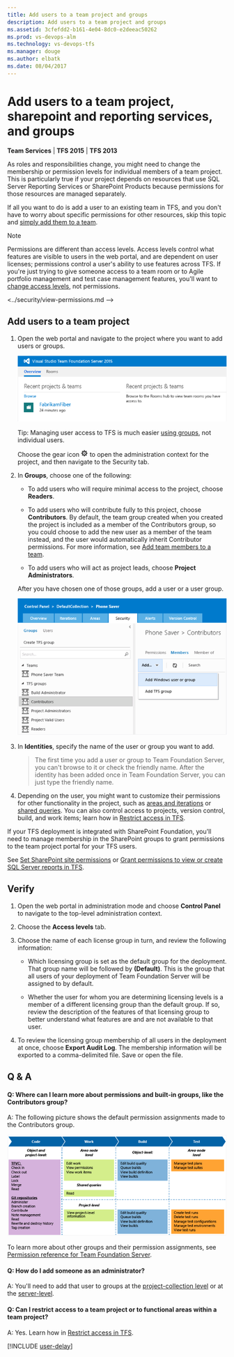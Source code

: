 ```yaml
---
title: Add users to a team project and groups
description: Add users to a team project and groups
ms.assetid: 3cfefdd2-b161-4e04-8dc0-e2deeac50262
ms.prod: vs-devops-alm
ms.technology: vs-devops-tfs
ms.manager: douge
ms.author: elbatk
ms.date: 08/04/2017
---
```


# Add users to a team project, sharepoint and reporting services, and groups

**Team Services** | **TFS 2015** | **TFS 2013**

As roles and responsibilities change,
you might need to change the membership or permission levels for individual members of a team project.
This is particularly true if your project depends on resources
that use SQL Server Reporting Services or SharePoint Products
because permissions for those resources are managed separately.

If all you want to do is add a user to an existing team in TFS,
and you don't have to worry about specific permissions for other resources,
skip this topic and [simply add them to a team](../work/scale/multiple-teams.md).

 > [!NOTE] 
 > Permissions are different than access levels.
 > Access levels control what features are visible to users in the web portal,
 > and are dependent on user licenses; permissions control a user's ability to use features across TFS.
 > If you're just trying to give someone access to a team room or to Agile portfolio management
 > and test case management features,
 > you'll want to [change access levels](../security/change-access-levels.md), not permissions.

<../security/view-permissions.md --> 

<a name="add-users-team-project"></a>
## Add users to a team project

1.  Open the web portal and navigate to the project where you want to add users or groups.

    ![Select team project from TFS home page](_img/add-users-team-project/overview.png)

    Tip: Managing user access to TFS is much easier [using groups](permissions.md), not individual users.

    Choose the gear icon ![Settings icon](_img/admin-gear-icon.png) to open the administration context for the project,
	and then navigate to the Security tab.

2.  In **Groups**, choose one of the following:

    -   To add users who will require minimal access to the project, choose **Readers**.

    -   To add users who will contribute fully to this project, choose **Contributors**.
	By default, the team group created when you created the project is included as a member of the Contributors group, 
	so you could choose to add the new user as a member of the team instead, and the user would automatically inherit Contributor permissions. 
	For more information, see [Add team members to a team](../work/scale/multiple-teams.md).

    -   To add users who will act as project leads, choose **Project Administrators**.

    After you have chosen one of those groups, add a user or a user group.

    ![Choose the team project group and add members](_img/add-users-team-project/add-contributor.png)

3.  In **Identities**, specify the name of the user or group you want to add.

   	> The first time you add a user or group to Team Foundation Server,
	> you can't browse to it or check the friendly name.
	> After the identity has been added once in Team Foundation Server, you can just type the friendly name.

4.  Depending on the user, you might want to customize their permissions for other functionality in the project,
such as [areas and iterations](../work/customize/set-area-paths.md)
or [shared queries](../work/customize/set-area-paths.md).
You can also control access to projects, version control, build, and work items;
learn how in [Restrict access in TFS](restrict-access-tfs.md).

If your TFS deployment is integrated with SharePoint Foundation,
you'll need to manage membership in the SharePoint groups to grant permissions to the team project portal
for your TFS users.

See [Set SharePoint site permissions](../security/set-sharepoint-permissions.md) or [Grant permissions to view or create SQL Server reports in TFS](../report/admin/grant-permissions-to-reports.md). 


## Verify

1.  Open the web portal in administration mode and choose **Control Panel**
to navigate to the top-level administration context.

2.  Choose the **Access levels** tab.

3.  Choose the name of each license group in turn, and review the following information:

    -   Which licensing group is set as the default group for the deployment.
	That group name will be followed by **(Default)**.
	This is the group that all users of your deployment of Team Foundation Server will be assigned to by default.

    -   Whether the user for whom you are determining licensing levels is a member
	of a different licensing group than the default group.
	If so, review the description of the features of that licensing group to better understand
	what features are and are not available to that user.

4.  To review the licensing group membership of all users in the deployment at once, choose **Export Audit Log**.
The membership information will be exported to a comma-delimited file.
Save or open the file.

## Q & A

<!-- BEGINSECTION class="md-qanda" -->

#### Q: Where can I learn more about permissions and built-in groups, like the Contributors group?

A: The following picture shows the default permission assignments made to the Contributors group.

![Contributor role default permissions](_img/add-users-team-project/permissions.png)

To learn more about other groups and their permission assignments,
see [Permission reference for Team Foundation Server](permissions.md).

#### Q: How do I add someone as an administrator?

A: You'll need to add that user to groups
at the [project-collection level](add-administrator-tfs.md#project-collection)
or at the [server-level](add-administrator-tfs.md).

#### Q: Can I restrict access to a team project or to functional areas within a team project?

A: Yes. Learn how in [Restrict access in TFS](restrict-access-tfs.md).

<a name="users-delay"></a>

[!INCLUDE [user-delay](../_shared/qa-user-delay.md)]

<!-- ENDSECTION --> 
